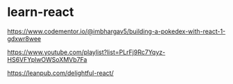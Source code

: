 # learn-react


https://www.codementor.io/@imbhargav5/building-a-pokedex-with-react-1-gdxwr8wee

https://www.youtube.com/playlist?list=PLrFj9Rc7Yqyz-HS6VFYplwOWSoXMVb7Fa

https://leanpub.com/delightful-react/
